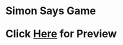 <h1>Simon Says Game
<p>Click <a href = "https://ayushdumasia.github.io/SimonSaysGame/">Here</a> for Preview

